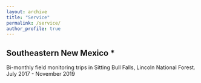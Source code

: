 ```yaml
---
layout: archive
title: "Service"
permalink: /service/
author_profile: true
---
```


## Southeastern New Mexico *
Bi-monthly field monitoring trips in Sitting Bull Falls, Lincoln National Forest. July 2017 - November 2019
